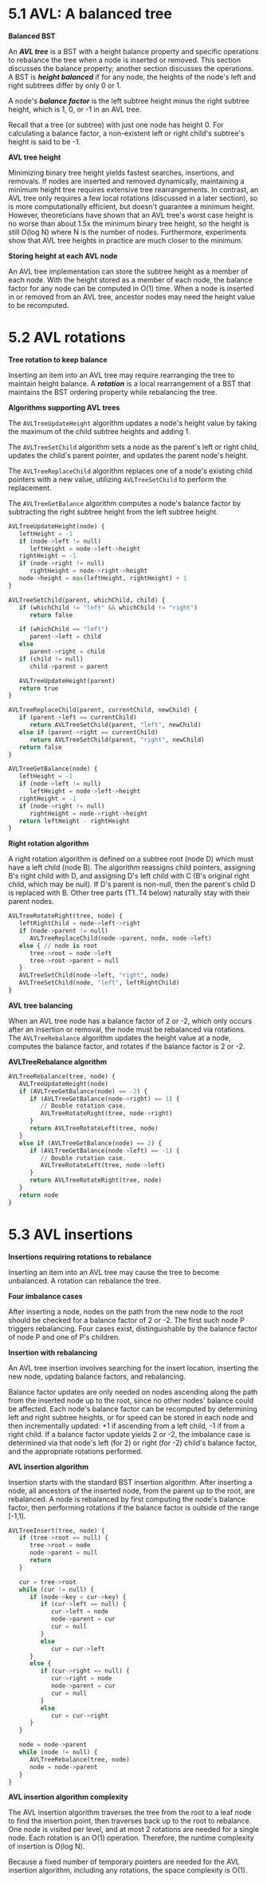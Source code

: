 # 5.1 AVL: A balanced tree

**Balanced BST**

An ***AVL tree*** is a BST with a height balance property and specific operations to rebalance the tree when a node is inserted or removed. This section discusses the balance property; another section discusses the operations. A BST is ***height balanced*** if for any node, the heights of the node's left and right subtrees differ by only 0 or 1.

A node's ***balance factor*** is the left subtree height minus the right subtree height, which is 1, 0, or -1 in an AVL tree.

Recall that a tree (or subtree) with just one node has height 0. For calculating a balance factor, a non-existent left or right child's subtree's height is said to be -1.

**AVL tree height**

Minimizing binary tree height yields fastest searches, insertions, and removals. If nodes are inserted and removed dynamically, maintaining a minimum height tree requires extensive tree rearrangements. In contrast, an AVL tree only requires a few local rotations (discussed in a later section), so is more computationally efficient, but doesn't guarantee a minimum height. However, theoreticians have shown that an AVL tree's worst case height is no worse than about 1.5x the minimum binary tree height, so the height is still O(log N) where N is the number of nodes. Furthermore, experiments show that AVL tree heights in practice are much closer to the minimum.

**Storing height at each AVL node**

An AVL tree implementation can store the subtree height as a member of each node. With the height stored as a member of each node, the balance factor for any node can be computed in O(1) time. When a node is inserted in or removed from an AVL tree, ancestor nodes may need the height value to be recomputed.

# 5.2 AVL rotations

**Tree rotation to keep balance**

Inserting an item into an AVL tree may require rearranging the tree to maintain height balance. A ***rotation*** is a local rearrangement of a BST that maintains the BST ordering property while rebalancing the tree.

**Algorithms supporting AVL trees**

The `AVLTreeUpdateHeight` algorithm updates a node's height value by taking the maximum of the child subtree heights and adding 1.

The `AVLTreeSetChild` algorithm sets a node as the parent's left or right child, updates the child's parent pointer, and updates the parent node's height.

The `AVLTreeReplaceChild` algorithm replaces one of a node's existing child pointers with a new value, utilizing `AVLTreeSetChild` to perform the replacement.

The `AVLTreeGetBalance` algorithm computes a node's balance factor by subtracting the right subtree height from the left subtree height.

```python
AVLTreeUpdateHeight(node) {
   leftHeight = -1
   if (node->left != null)
      leftHeight = node->left->height
   rightHeight = -1
   if (node->right != null)
      rightHeight = node->right->height
   node->height = max(leftHeight, rightHeight) + 1
}

AVLTreeSetChild(parent, whichChild, child) {
   if (whichChild != "left" && whichChild != "right")
      return false

   if (whichChild == "left")
      parent->left = child
   else
      parent->right = child
   if (child != null)
      child->parent = parent

   AVLTreeUpdateHeight(parent)
   return true
}

AVLTreeReplaceChild(parent, currentChild, newChild) {
   if (parent->left == currentChild)
      return AVLTreeSetChild(parent, "left", newChild)
   else if (parent->right == currentChild)
      return AVLTreeSetChild(parent, "right", newChild)
   return false
}

AVLTreeGetBalance(node) {
   leftHeight = -1
   if (node->left != null)
      leftHeight = node->left->height
   rightHeight = -1
   if (node->right != null)
      rightHeight = node->right->height
   return leftHeight - rightHeight
}
```

**Right rotation algorithm**

A right rotation algorithm is defined on a subtree root (node D) which must have a left child (node B). The algorithm reassigns child pointers, assigning B's right child with D, and assigning D's left child with C (B's original right child, which may be null). If D's parent is non-null, then the parent's child D is replaced with B. Other tree parts (T1..T4 below) naturally stay with their parent nodes.

```python
AVLTreeRotateRight(tree, node) {
   leftRightChild = node->left->right
   if (node->parent != null)
      AVLTreeReplaceChild(node->parent, node, node->left)
   else { // node is root
      tree->root = node->left
      tree->root->parent = null
   }
   AVLTreeSetChild(node->left, "right", node)
   AVLTreeSetChild(node, "left", leftRightChild)
}
```

**AVL tree balancing**

When an AVL tree node has a balance factor of 2 or -2, which only occurs after an insertion or removal, the node must be rebalanced via rotations. The `AVLTreeRebalance` algorithm updates the height value at a node, computes the balance factor, and rotates if the balance factor is 2 or -2.

**AVLTreeRebalance algorithm**

```python
AVLTreeRebalance(tree, node) {
   AVLTreeUpdateHeight(node)        
   if (AVLTreeGetBalance(node) == -2) {
      if (AVLTreeGetBalance(node->right) == 1) {
         // Double rotation case.
         AVLTreeRotateRight(tree, node->right)
      }
      return AVLTreeRotateLeft(tree, node)
   }
   else if (AVLTreeGetBalance(node) == 2) {
      if (AVLTreeGetBalance(node->left) == -1) {
         // Double rotation case.
         AVLTreeRotateLeft(tree, node->left)
      }
      return AVLTreeRotateRight(tree, node)
   }        
   return node
}
```

# 5.3 AVL insertions

**Insertions requiring rotations to rebalance**

Inserting an item into an AVL tree may cause the tree to become unbalanced. A rotation can rebalance the tree.

**Four imbalance cases**

After inserting a node, nodes on the path from the new node to the root should be checked for a balance factor of 2 or -2. The first such node P triggers rebalancing. Four cases exist, distinguishable by the balance factor of node P and one of P's children.

**Insertion with rebalancing**

An AVL tree insertion involves searching for the insert location, inserting the new node, updating balance factors, and rebalancing.

Balance factor updates are only needed on nodes ascending along the path from the inserted node up to the root, since no other nodes' balance could be affected. Each node's balance factor can be recomputed by determining left and right subtree heights, or for speed can be stored in each node and then incrementally updated: +1 if ascending from a left child, -1 if from a right child. If a balance factor update yields 2 or -2, the imbalance case is determined via that node's left (for 2) or right (for -2) child's balance factor, and the appropriate rotations performed.

**AVL insertion algorithm**

Insertion starts with the standard BST insertion algorithm. After inserting a node, all ancestors of the inserted node, from the parent up to the root, are rebalanced. A node is rebalanced by first computing the node's balance factor, then performing rotations if the balance factor is outside of the range [-1,1].

```python
AVLTreeInsert(tree, node) {
   if (tree->root == null) {
      tree->root = node
      node->parent = null
      return
   }

   cur = tree->root
   while (cur != null) {
      if (node->key < cur->key) {
         if (cur->left == null) {
            cur->left = node
            node->parent = cur
            cur = null
         }
         else
            cur = cur->left
      }
      else {
         if (cur->right == null) {
            cur->right = node
            node->parent = cur
            cur = null
         }
         else
            cur = cur->right
      }
   }

   node = node->parent
   while (node != null) {
      AVLTreeRebalance(tree, node)
      node = node->parent
   }
}
```

**AVL insertion algorithm complexity**

The AVL insertion algorithm traverses the tree from the root to a leaf node to find the insertion point, then traverses back up to the root to rebalance. One node is visited per level, and at most 2 rotations are needed for a single node. Each rotation is an O(1) operation. Therefore, the runtime complexity of insertion is O(log N).

Because a fixed number of temporary pointers are needed for the AVL insertion algorithm, including any rotations, the space complexity is O(1).
